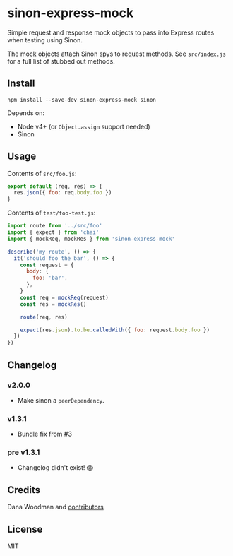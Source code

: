 # sinon-express-mock

Simple request and response mock objects to pass into Express routes when testing using Sinon.

The mock objects attach Sinon spys to request methods. See `src/index.js` for a full list of stubbed out methods.

## Install

```shell
npm install --save-dev sinon-express-mock sinon
```

Depends on:

* Node v4+ (or `Object.assign` support needed)
* Sinon

## Usage

Contents of `src/foo.js`:

```js
export default (req, res) => {
  res.json({ foo: req.body.foo })
}
```

Contents of `test/foo-test.js`:

```js
import route from '../src/foo'
import { expect } from 'chai'
import { mockReq, mockRes } from 'sinon-express-mock'

describe('my route', () => {
  it('should foo the bar', () => {
    const request = {
      body: {
        foo: 'bar',
      },
    }
    const req = mockReq(request)
    const res = mockRes()

    route(req, res)

    expect(res.json).to.be.calledWith({ foo: request.body.foo })
  })
})
```

## Changelog

### v2.0.0

* Make sinon a `peerDependency`.

### v1.3.1

* Bundle fix from #3

### pre v1.3.1

* Changelog didn't exist! 😱

## Credits

Dana Woodman and [contributors](https://github.com/danawoodman/sinon-express-mock/graphs/contributors)

## License

MIT
